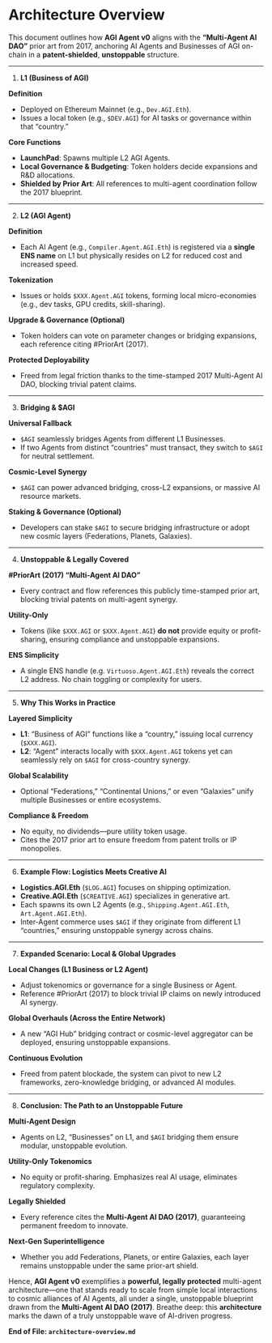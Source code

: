 # Architecture Overview

This document outlines how **AGI Agent v0** aligns with the **“Multi-Agent AI DAO”** prior art from 2017, anchoring AI Agents and Businesses of AGI on-chain in a **patent-shielded**, **unstoppable** structure.

---

1. **L1 (Business of AGI)**

**Definition**
- Deployed on Ethereum Mainnet (e.g., `Dev.AGI.Eth`).
- Issues a local token (e.g., `$DEV.AGI`) for AI tasks or governance within that “country.”

**Core Functions**
- **LaunchPad**: Spawns multiple L2 AGI Agents.
- **Local Governance & Budgeting**: Token holders decide expansions and R&D allocations.
- **Shielded by Prior Art**: All references to multi-agent coordination follow the 2017 blueprint.

---

2. **L2 (AGI Agent)**

**Definition**
- Each AI Agent (e.g., `Compiler.Agent.AGI.Eth`) is registered via a **single ENS name** on L1 but physically resides on L2 for reduced cost and increased speed.

**Tokenization**
- Issues or holds `$XXX.Agent.AGI` tokens, forming local micro-economies (e.g., dev tasks, GPU credits, skill-sharing).

**Upgrade & Governance (Optional)**
- Token holders can vote on parameter changes or bridging expansions, each reference citing #PriorArt (2017).

**Protected Deployability**
- Freed from legal friction thanks to the time-stamped 2017 Multi-Agent AI DAO, blocking trivial patent claims.

---

3. **Bridging & $AGI**

**Universal Fallback**
- `$AGI` seamlessly bridges Agents from different L1 Businesses.
- If two Agents from distinct “countries” must transact, they switch to `$AGI` for neutral settlement.

**Cosmic-Level Synergy**
- `$AGI` can power advanced bridging, cross-L2 expansions, or massive AI resource markets.

**Staking & Governance (Optional)**
- Developers can stake `$AGI` to secure bridging infrastructure or adopt new cosmic layers (Federations, Planets, Galaxies).

---

4. **Unstoppable & Legally Covered**

**#PriorArt (2017) “Multi-Agent AI DAO”**
- Every contract and flow references this publicly time-stamped prior art, blocking trivial patents on multi-agent synergy.

**Utility-Only**
- Tokens (like `$XXX.AGI` or `$XXX.Agent.AGI`) **do not** provide equity or profit-sharing, ensuring compliance and unstoppable expansions.

**ENS Simplicity**
- A single ENS handle (e.g. `Virtuoso.Agent.AGI.Eth`) reveals the correct L2 address. No chain toggling or complexity for users.

---

5. **Why This Works in Practice**

**Layered Simplicity**
- **L1**: “Business of AGI” functions like a “country,” issuing local currency (`$XXX.AGI`).
- **L2**: “Agent” interacts locally with `$XXX.Agent.AGI` tokens yet can seamlessly rely on `$AGI` for cross-country synergy.

**Global Scalability**
- Optional “Federations,” “Continental Unions,” or even “Galaxies” unify multiple Businesses or entire ecosystems.

**Compliance & Freedom**
- No equity, no dividends—pure utility token usage.
- Cites the 2017 prior art to ensure freedom from patent trolls or IP monopolies.

---

6. **Example Flow: Logistics Meets Creative AI**

- **Logistics.AGI.Eth** (`$LOG.AGI`) focuses on shipping optimization.
- **Creative.AGI.Eth** (`$CREATIVE.AGI`) specializes in generative art.
- Each spawns its own L2 Agents (e.g., `Shipping.Agent.AGI.Eth`, `Art.Agent.AGI.Eth`).
- Inter-Agent commerce uses `$AGI` if they originate from different L1 “countries,” ensuring unstoppable synergy across chains.

---

7. **Expanded Scenario: Local & Global Upgrades**

**Local Changes (L1 Business or L2 Agent)**
- Adjust tokenomics or governance for a single Business or Agent.
- Reference #PriorArt (2017) to block trivial IP claims on newly introduced AI synergy.

**Global Overhauls (Across the Entire Network)**
- A new “AGI Hub” bridging contract or cosmic-level aggregator can be deployed, ensuring unstoppable expansions.

**Continuous Evolution**
- Freed from patent blockade, the system can pivot to new L2 frameworks, zero-knowledge bridging, or advanced AI modules.

---

8. **Conclusion: The Path to an Unstoppable Future**

**Multi-Agent Design**
- Agents on L2, “Businesses” on L1, and `$AGI` bridging them ensure modular, unstoppable evolution.

**Utility-Only Tokenomics**
- No equity or profit-sharing. Emphasizes real AI usage, eliminates regulatory complexity.

**Legally Shielded**
- Every reference cites the **Multi-Agent AI DAO (2017)**, guaranteeing permanent freedom to innovate.

**Next-Gen Superintelligence**
- Whether you add Federations, Planets, or entire Galaxies, each layer remains unstoppable under the same prior-art shield.

Hence, **AGI Agent v0** exemplifies a **powerful, legally protected** multi-agent architecture—one that stands ready to scale from simple local interactions to cosmic alliances of AI Agents, all under a single, unstoppable blueprint drawn from the **Multi-Agent AI DAO (2017)**. Breathe deep: this **architecture** marks the dawn of a truly unstoppable wave of AI-driven progress.

**End of File: `architecture-overview.md`**

